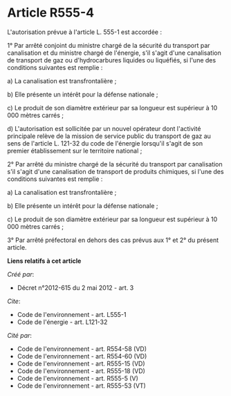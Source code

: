 # Article R555-4

L'autorisation prévue à l'article L. 555-1 est accordée :

1° Par arrêté conjoint du ministre chargé de la sécurité du transport par canalisation et du ministre chargé de l'énergie,
s'il s'agit d'une canalisation de transport de gaz ou d'hydrocarbures liquides ou liquéfiés, si l'une des conditions
suivantes est remplie :

a) La canalisation est transfrontalière ;

b) Elle présente un intérêt pour la défense nationale ;

c) Le produit de son diamètre extérieur par sa longueur est supérieur à 10 000 mètres carrés ;

d) L'autorisation est sollicitée par un nouvel opérateur dont l'activité principale relève de la mission de service public du
transport de gaz au sens de l'article L. 121-32 du code de l'énergie lorsqu'il s'agit de son premier établissement sur le
territoire national ;

2° Par arrêté du ministre chargé de la sécurité du transport par canalisation s'il s'agit d'une canalisation de transport de
produits chimiques, si l'une des conditions suivantes est remplie :

a) La canalisation est transfrontalière ;

b) Elle présente un intérêt pour la défense nationale ;

c) Le produit de son diamètre extérieur par sa longueur est supérieur à 10 000 mètres carrés ;

3° Par arrêté préfectoral en dehors des cas prévus aux 1° et 2° du présent article.

**Liens relatifs à cet article**

_Créé par_:

  - Décret n°2012-615 du 2 mai 2012 - art. 3

_Cite_:

  - Code de l'environnement - art. L555-1
  - Code de l'énergie - art. L121-32

_Cité par_:

  - Code de l'environnement - art. R554-58 (VD)
  - Code de l'environnement - art. R554-60 (VD)
  - Code de l'environnement - art. R555-15 (VD)
  - Code de l'environnement - art. R555-18 (VD)
  - Code de l'environnement - art. R555-5 (V)
  - Code de l'environnement - art. R555-53 (VT)
